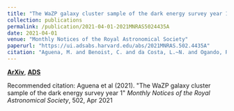 ```yaml
---
title: "The WaZP galaxy cluster sample of the dark energy survey year 1"
collection: publications
permalink: /publication/2021-04-01-2021MNRAS5024435A
date: 2021-04-01
venue: "Monthly Notices of the Royal Astronomical Society"
paperurl: "https://ui.adsabs.harvard.edu/abs/2021MNRAS.502.4435A"
citation: "Aguena, M. and Benoist, C. and da Costa, L.~N. and Ogando, R.~L.~C. and Gschwend, J. and Sampaio-Santos, H.~B. and Lima, M. and Maia, M.~A.~G. and Allam, S. and Avila, S. and Bacon, D. and Bertin, E. and Bhargava, S. and Brooks, D. and Carnero Rosell, A. and Carrasco Kind, M. and Carretero, J. and Costanzi, M. and De Vicente, J. and Desai, S. and Diehl, H.~T. and Doel, P. and Everett, S. and Evrard, A.~E. and Ferrero, I. and Fert'e, A. and Flaugher, B. and Fosalba, P. and Frieman, J. and Garc'ia-Bellido, J. and Giles, P. and Gruendl, R.~A. and Gutierrez, G. and Hinton, S.~R. and Hollowood, D.~L. and Honscheid, K. and James, D.~J. and Jeltema, T. and Kuehn, K. and Kuropatkin, N. and Lahav, O. and Melchior, P. and Miquel, R. and Morgan, R. and Palmese, A. and Paz-Chinch'on, F. and Plazas, A.~A. and Romer, A.~K. and Sanchez, E. and Santiago, B. and Schubnell, M. and Serrano, S. and Sevilla-Noarbe, I. and Smith, M. and Soares-Santos, M. and Suchyta, E. and Tarle, G. and To, C. and Tucker, D.~L. and Wilkinson, R.~D.. &quot;The WaZP galaxy cluster sample of the dark energy survey year 1.&quot; <i>Monthly Notices of the Royal Astronomical Society</i>, 502, Apr 2021"
---
```


[**ArXiv**](https://arxiv.org/abs/2008.08711), [**ADS**](https://ui.adsabs.harvard.edu/abs/2021MNRAS.502.4435A)

Recommended citation: Aguena et al (2021). "The WaZP galaxy cluster sample of the dark energy survey year 1" <i>Monthly Notices of the Royal Astronomical Society</i>, 502, Apr 2021
